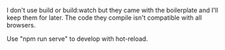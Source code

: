 I don't use build or build:watch but they came with the boilerplate and I'll keep them for later. The code they compile isn't compatible with all browsers. 

Use "npm run serve" to develop with hot-reload. 
